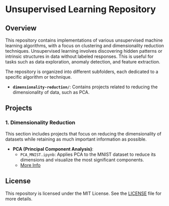 # Unsupervised Learning Repository

## Overview
This repository contains implementations of various unsupervised machine learning algorithms, with a focus on clustering and dimensionality reduction techniques. Unsupervised learning involves discovering hidden patterns or intrinsic structures in data without labeled responses. This is useful for tasks such as data exploration, anomaly detection, and feature extraction.

The repository is organized into different subfolders, each dedicated to a specific algorithm or technique.

- **`dimensionality-reduction/`**: Contains projects related to reducing the dimensionality of data, such as PCA.

## Projects

### 1. Dimensionality Reduction
This section includes projects that focus on reducing the dimensionality of datasets while retaining as much important information as possible. 
- **PCA (Principal Component Analysis)**: 
    - `PCA_MNIST.ipynb`: Applies PCA to the MNIST dataset to reduce its dimensions and visualize the most significant components.
    - [More Info](dimensionality-reduction/pca/README.md)


## License
This repository is licensed under the MIT License. See the [LICENSE](LICENSE) file for more details.

